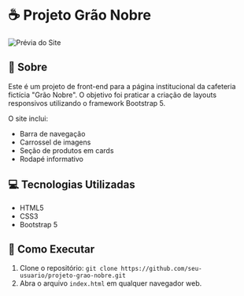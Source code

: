 # ☕ Projeto Grão Nobre

![Prévia do Site](caminho/para/sua/imagem_do_site.jpg)

## 📖 Sobre

Este é um projeto de front-end para a página institucional da cafeteria fictícia "Grão Nobre". O objetivo foi praticar a criação de layouts responsivos utilizando o framework Bootstrap 5.

O site inclui:
- Barra de navegação
- Carrossel de imagens
- Seção de produtos em cards
- Rodapé informativo

## 💻 Tecnologias Utilizadas

- HTML5
- CSS3
- Bootstrap 5

## 🚀 Como Executar

1. Clone o repositório: `git clone https://github.com/seu-usuario/projeto-grao-nobre.git`
2. Abra o arquivo `index.html` em qualquer navegador web.